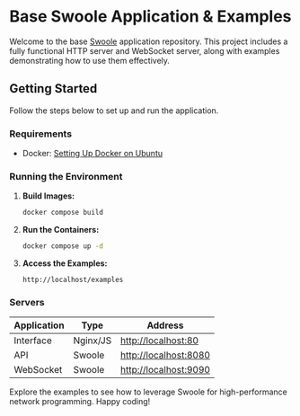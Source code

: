 # Base Swoole Application & Examples

Welcome to the base [Swoole](https://github.com/swoole/swoole-src) application repository. 
This project includes a fully functional HTTP server and WebSocket server, along with examples demonstrating how to use them effectively.

## Getting Started

Follow the steps below to set up and run the application.

### Requirements

- Docker: [Setting Up Docker on Ubuntu](https://github.com/danieltrolezi/laravel-app/wiki/01.-Setting-Up-Docker-on-Ubuntu)

### Running the Environment

1. **Build Images:**
    ```sh
    docker compose build
    ```

2. **Run the Containers:**
    ```sh
    docker compose up -d
    ```

3. **Access the Examples:**
    ```
    http://localhost/examples
    ```

### Servers

| Application | Type     | Address               |
|-------------|----------|-----------------------|
| Interface   | Nginx/JS | [http://localhost:80](http://localhost:80)     |
| API         | Swoole   | [http://localhost:8080](http://localhost:8080) |
| WebSocket   | Swoole   | [http://localhost:9090](http://localhost:9090) |

Explore the examples to see how to leverage Swoole for high-performance network programming. 
Happy coding!